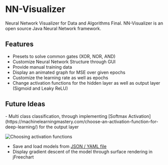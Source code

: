 # NN-Visualizer
Neural Network Visualizer for Data and Algorithms Final. NN-Visualizer is an open source Java Neural Network framework.

<h2>Features</h2>

  - Presets to solve common gates (XOR, NOR, AND)
  - Customize Neural Network Structure through GUI
  - Provide manual training data
  - Display an animated graph for MSE over given epochs
  - Customize the learning rate as well as epochs
  - Change activation functions for the hidden layer as well as output layer (Sigmoid and Leaky ReLU)
 
 
 
 <h2>Future Ideas</h2>
 - Multi class classification, through implementing [Softmax Activation](https://machinelearningmastery.com/choose-an-activation-function-for-deep-learning/) for the output layer

![Choosing activation functions](https://machinelearningmastery.com/wp-content/uploads/2020/12/How-to-Choose-an-Output-Layer-Activation-Function.png)

 - Save and load models from [JSON / YAML file](https://machinelearningmastery.com/save-load-keras-deep-learning-models/) 
 - Display gradient descent of the model through surface rendering in jFreechart

 

